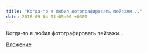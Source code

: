 ```yaml
---
title: "Когда-то я любил фотографировать пейзажи..."
date: 2016-09-04 01:05:00 +0300
---
```


Когда-то я любил фотографировать пейзажи...

[Вложение](/assets/vk_photos/4/AQYzF4WKvjM.jpg)
